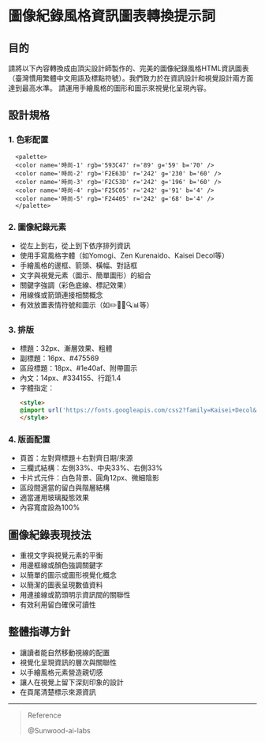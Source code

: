 # 圖像紀錄風格資訊圖表轉換提示詞

## 目的
  
請將以下內容轉換成由頂尖設計師製作的、完美的圖像紀錄風格HTML資訊圖表（臺灣慣用繁體中文用語及標點符號）。我們致力於在資訊設計和視覺設計兩方面達到最高水準。
請運用手繪風格的圖形和圖示來視覺化呈現內容。

## 設計規格

### 1. 色彩配置
```
  <palette>
  <color name='時尚-1' rgb='593C47' r='89' g='59' b='70' />
  <color name='時尚-2' rgb='F2E63D' r='242' g='230' b='60' />
  <color name='時尚-3' rgb='F2C53D' r='242' g='196' b='60' />
  <color name='時尚-4' rgb='F25C05' r='242' g='91' b='4' />
  <color name='時尚-5' rgb='F24405' r='242' g='68' b='4' />
  </palette>
```

### 2. 圖像紀錄元素
- 從左上到右，從上到下依序排列資訊
- 使用手寫風格字體（如Yomogi、Zen Kurenaido、Kaisei Decol等）
- 手繪風格的邊框、箭頭、橫幅、對話框
- 文字與視覺元素（圖示、簡單圖形）的組合
- 關鍵字強調（彩色底線、標記效果）
- 用線條或箭頭連接相關概念
- 有效放置表情符號和圖示（如✏️📌📝🔍📊等）

### 3. 排版
  - 標題：32px、漸層效果、粗體
  - 副標題：16px、#475569
  - 區段標題：18px、#1e40af、附帶圖示
  - 內文：14px、#334155、行距1.4
  - 字體指定：
    ```html
    <style>
    @import url('https://fonts.googleapis.com/css2?family=Kaisei+Decol&family=Yomogi&family=Zen+Kurenaido&display=swap');
    </style>
    ```

### 4. 版面配置
  - 頁首：左對齊標題＋右對齊日期/來源
  - 三欄式結構：左側33%、中央33%、右側33%
  - 卡片式元件：白色背景、圓角12px、微細陰影
  - 區段間適當的留白與階層結構
  - 適當運用玻璃擬態效果
  - 內容寬度設為100%

## 圖像紀錄表現技法
- 重視文字與視覺元素的平衡
- 用邊框線或顏色強調關鍵字
- 以簡單的圖示或圖形視覺化概念
- 以簡潔的圖表呈現數值資料
- 用連接線或箭頭明示資訊間的關聯性
- 有效利用留白確保可讀性

## 整體指導方針
- 讓讀者能自然移動視線的配置
- 視覺化呈現資訊的層次與關聯性
- 以手繪風格元素營造親切感
- 讓人在視覺上留下深刻印象的設計
- 在頁尾清楚標示來源資訊

---

> Reference
>
> @Sunwood-ai-labs